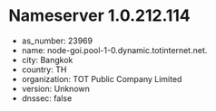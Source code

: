 # Nameserver 1.0.212.114

* as_number: 23969
* name: node-goi.pool-1-0.dynamic.totinternet.net.
* city: Bangkok
* country: TH
* organization: TOT Public Company Limited
* version: Unknown
* dnssec: false
